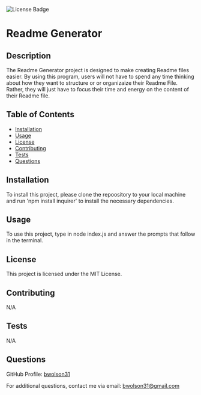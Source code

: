 ![License Badge](https://img.shields.io/badge/license-MIT%20License-blue)


# Readme Generator

## Description 
The Readme Generator  project is designed to make creating Readme files easier. By using this program, users will not have to spend any time thinking about how they want to structure or or organizaize their Readme File. Rather, they will just have to focus their time and energy on the content of their Readme file.
   


## Table of Contents 
- [Installation](#installation)
- [Usage](#usage)
- [License](#license)
- [Contributing](#contributing)
- [Tests](#tests)
- [Questions](#questions)

## Installation 
To install this project, please clone the repoository to your local machine and run 'npm install inquirer' to install the necessary dependencies. 

## Usage
To use this project, type in node index.js and answer the prompts that follow in the terminal. 


## License 
This project is licensed under the MIT License.



## Contributing 
N/A

## Tests
N/A

## Questions
GitHub Profile: [bwolson31](https://github.com/bwolson31)

For additional questions, contact me via email: bwolson31@gmail.com